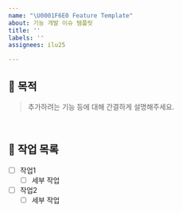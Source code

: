 ```yaml
---
name: "\U0001F6E0️ Feature Template"
about: 기능 개발 이슈 템플릿
title: ''
labels: ''
assignees: ilu25

---
```


## 🚩 목적
> 추가하려는 기능 등에 대해 간결하게 설명해주세요.

<br>

## 📝 작업 목록
- [ ] 작업1
    - [ ] 세부 작업
- [ ] 작업2
    - [ ] 세부 작업

<br>

<!-- 
## 💡 참고자료

-->
